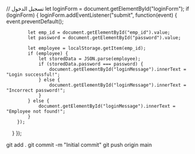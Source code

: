  // تسجيل الدخول
    let loginForm = document.getElementById("loginForm");
    if (loginForm) {
        loginForm.addEventListener("submit", function(event) {
            event.preventDefault();
            
            let emp_id = document.getElementById("emp_id").value;
            let password = document.getElementById("password").value;
            
            let employee = localStorage.getItem(emp_id);
            if (employee) {
                let storedData = JSON.parse(employee);
                if (storedData.password === password) {
                    document.getElementById("loginMessage").innerText = "Login successful!";
                } else {
                    document.getElementById("loginMessage").innerText = "Incorrect password!";
                }
            } else {
                document.getElementById("loginMessage").innerText = "Employee not found!";
            }
        });
    }
});

git add .
git commit -m "Initial commit"
git push origin main

